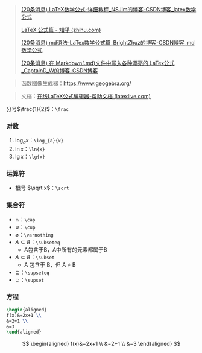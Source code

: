 > [(20条消息) LaTeX数学公式-详细教程_NSJim的博客-CSDN博客_latex数学公式](https://blog.csdn.net/NSJim/article/details/109045914?spm=1001.2101.3001.6650.5&utm_medium=distribute.pc_relevant.none-task-blog-2~default~CTRLIST~default-5-109045914-blog-54571521.pc_relevant_downloadblacklistv1&depth_1-utm_source=distribute.pc_relevant.none-task-blog-2~default~CTRLIST~default-5-109045914-blog-54571521.pc_relevant_downloadblacklistv1&utm_relevant_index=10)
>
> [LaTeX 公式篇 - 知乎 (zhihu.com)](https://zhuanlan.zhihu.com/p/110756681)
>
> [(20条消息) md语法-LaTex数学公式篇_BrightZhuz的博客-CSDN博客_md数学公式](https://blog.csdn.net/BrightZhuz/article/details/108834369)
>
> [(20条消息) 在 Markdown(.md)文件中写入各种漂亮的 LaTex公式_CaptainD_W的博客-CSDN博客](https://blog.csdn.net/CaptainD_W/article/details/116570636?spm=1001.2101.3001.6661.1&utm_medium=distribute.pc_relevant_t0.none-task-blog-2~default~CTRLIST~default-1-116570636-blog-108834369.pc_relevant_aa&depth_1-utm_source=distribute.pc_relevant_t0.none-task-blog-2~default~CTRLIST~default-1-116570636-blog-108834369.pc_relevant_aa&utm_relevant_index=1)

> 函数图像生成器：https://www.geogebra.org/

> 文档：[在线LaTeX公式编辑器-帮助文档 (latexlive.com)](https://www.latexlive.com/help)

分号$\frac{1}{2}$：`\frac`

### 对数

1. $\log_{a}{x}$：`\log_{a}{x}`
2. $\ln{x}$：`\ln{x}`
3. $\lg{x}$：`\lg{x}` 

### 运算符

* 根号 $\sqrt x$：`\sqrt`

### 集合符

- $\cap$：`\cap`
- $\cup$：`\cup`
- $\varnothing$：`\varnothing`
- $A\subseteq B$：`\subseteq`
  - A包含于B，A中所有的元素都属于B
- $A \subset B$：`\subset`
  - A 包含于 B，但 A ≠ B
- $\supseteq$：`\supseteq`
- $\supset$：`\supset`

### 方程

```latex
\begin{aligned}
f(x)&=2x+1 \\
&=2+1 \\
&=3
\end{aligned}
```

$$
\begin{aligned}
f(x)&=2x+1 \\
&=2+1 \\
&=3
\end{aligned}
$$

